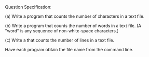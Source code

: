 Question Specification:  
  
(a) Write a program that counts the number of characters in a text file.  
  
(b) Write a program that counts the number of words in a text file. (A  
"word" is any sequence of non-white-space characters.)

(c) Write a that counts the number of lines in a text file.

Have each program obtain the file name from the command line. 
